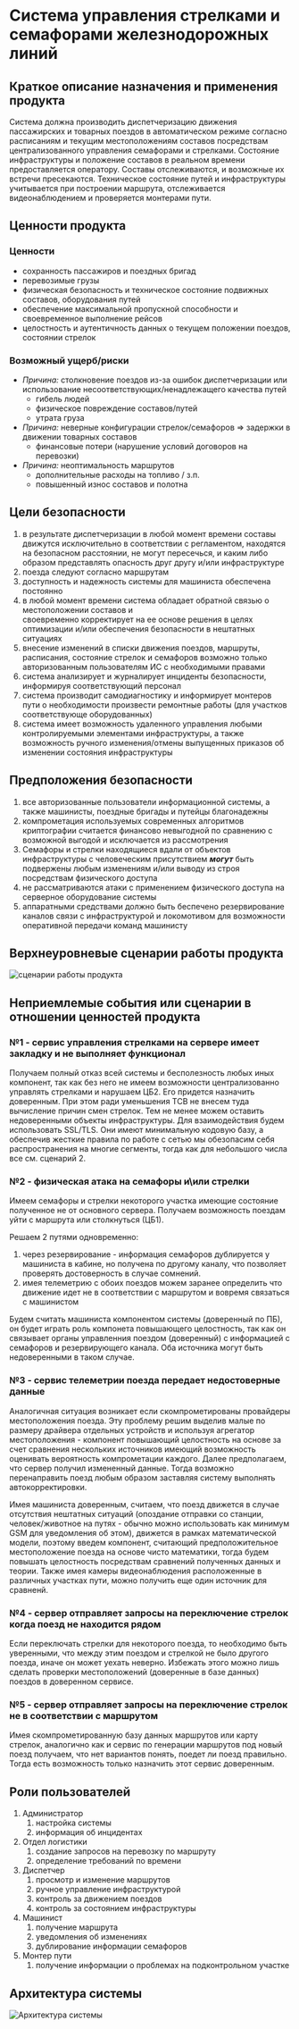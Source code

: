 # Система управления стрелками и семафорами железнодорожных линий

## Краткое описание назначения и применения продукта

Система должна производить диспетчеризацию движения пассажирских и товарных поездов
в автоматическом режиме согласно расписаниям и текущим местоположениям составов
посредствам централизованного управления семафорами и стрелками.
Состояние инфраструктуры и положение составов в реальном времени предоставляется оператору.
Составы отслеживаются, и возможные их встречи пресекаются.
Техническое состояние путей и инфраструктуры учитывается при построении маршрута, 
отслеживается видеонаблюдением и проверяется монтерами пути.

## Ценности продукта

### Ценности

- сохранность пассажиров и поездных бригад
- перевозимые грузы
- физическая безопасность и техническое состояние подвижных составов, оборудования путей
- обеспечение максимальной пропускной способности и своевременное выполнение рейсов
- целостность и аутентичность данных о текущем положении поездов, состоянии стрелок

### Возможный ущерб/риски

- _Причина:_ столкновение поездов из-за ошибок диспетчеризации или использование несоответствующих/ненадлежащего качества путей
    - гибель людей
    - физическое повреждение составов/путей
    - утрата груза
- _Причина:_ неверные конфигурации стрелок/семафоров => задержки в движении товарных составов
    - финансовые потери (нарушение условий договоров на перевозки)
- _Причина:_ неоптимальность маршрутов
    - дополнительные расходы на топливо / з.п.
    - повышенный износ составов и полотна

## Цели безопасности

1. в результате диспетчеризации в любой момент времени составы
   движутся исключительно в соответствии с регламентом, находятся на безопасном расстоянии,
   не могут пересечься, и каким либо образом представлять опасность друг другу и/или инфраструктуре
2. поезда следуют согласно маршрутам
3. доступность и надежность системы для машиниста обеспечена постоянно
4. в любой момент времени система обладает обратной связью о местоположении составов и  
   своевременно корректирует на ее основе решения в целях оптимизации и/или обеспечения безопасности в нештатных ситуациях
5. внесение изменений в списки движения поездов, маршруты, расписания, состояние стрелок и семафоров
   возможно только авторизованным пользователям ИС с необходимыми правами
6. система анализирует и журналирует инциденты безопасности, информируя соответствующий персонал
7. система производит самодиагностику и информирует монтеров пути о необходимости произвести ремонтные работы (для участков соответствующе оборудованных)
8. система имеет возможность удаленного управления любыми контролируемыми элементами инфраструктуры,
   а также возможность ручного изменения/отмены выпущенных приказов об изменении состояния инфраструктуры

## Предположения безопасности

1. все авторизованные пользователи информационной системы, а также машинисты, поездные бригады и путейцы благонадежны 
2. компрометация используемых современных алгоритмов криптографии считается финансово невыгодной по сравнению с возможной выгодой и исключается из рассмотрения
3. Семафоры и стрелки находящиеся вдали от объектов инфраструктуры с человеческим присутствием
   **_могут_** быть подвержены любым изменениям и/или выводу из строя посредствам физического доступа
4. не рассматриваются атаки с применением физического доступа на серверное оборудование системы
5. аппаратными средствами должно быть беспечено резервирование каналов связи с инфраструктурой и локомотивом для возможности оперативной передачи команд машинисту

## Верхнеуровневые сценарии работы продукта

![сценарии работы продукта](./diagrams/normal_scenario.png)


## Неприемлемые события или сценарии в отношении ценностей продукта

### №1 - сервис управления стрелками на сервере имеет закладку и не выполняет функционал
Получаем полный отказ всей системы и бесполезность любых иных компонент, 
так как без него не имеем возможности централизованно управлять стрелками и нарушаем ЦБ2.
Его придется назначить доверенным. При этом ради уменьшения TCB не внесем туда вычисление причин смен стрелок.
Тем не менее можем оставить недоверенными объекты инфраструктуры. 
Для взаимодействия будем использовать SSL/TLS. 
Они имеют минимальную кодовую базу, а обеспечив жесткие правила по работе с сетью мы обезопасим 
себя распространения на многие сегменты, тогда как для небольшого числа все см. сценарий 2.

### №2 - физическая атака на семафоры и\или стрелки
Имеем семафоры и стрелки некоторого участка имеющие состояние полученное не от основного сервера.
Получаем возможность поездам уйти с маршрута или столкнуться (ЦБ1).

Решаем 2 путями одновременно:
1. через резервирование - информация семафоров дублируется у машиниста в кабине,
но получена по другому каналу, что позволяет проверять достоверность в случае сомнений.
2. имея телеметрию с обоих поездов можем заранее определить что движение идет не в соответствии с маршрутом
и вовремя связаться с машинистом

Будем считать машиниста компонентом системы (доверенный по ПБ),
он будет играть роль компонета повышающего целостность, так как он связывает органы управленния поездом (доверенный)
с информацией с семафоров и резервирующего канала. Оба источника могут быть недоверенными в таком случае.

### №3 - сервис телеметрии поезда передает недостоверные данные
Аналогичная ситуация возникает если скомпрометированы провайдеры местоположения поезда. 
Эту проблему решим выделив малые по размеру драйвера отдельных устройств 
и используя агрегатор местоположения - компонент повышающий целостность на основе за счет 
сравнения нескольких источников имеющий возможность оценивать вероятность компрометации каждого.
Далее предполагаем, что сервер получил измененный данные. 
Тогда возможно перенаправить поезд любым образом заставляя систему выполнять автокорректировки.

Имея машиниста доверенным, считаем, что поезд движется в случае отсутствия нештатных ситуаций 
(опоздание отправки со станции, человек/животное на путях - обычно можно использовать как минимум GSM для уведомления об этом), 
движется в рамках математической модели, поэтому введем компонент, считающий предположительное местоположение поезда на основе чисто математики,
тогда будем повышать целостность посредствам сравнений полученных данных и теории.
Также имея камеры видеонаблюдения расположенные в различных участках пути, можно получить еще один источник для сравненй.

### №4 - сервер отправляет запросы на переключение стрелок когда поезд не находится рядом
Если переключать стрелки для некоторого поезда, то необходимо быть уверенными, 
что между этим поездом и стрелкой не было другого поезда, иначе он может уехать неверно.
Избежать этого можно лишь сделать проверки местоположений (доверенные в базе данных) поездов в доверенном сервисе.

### №5 - сервер отправляет запросы на переключение стрелок не в соответствии с маршрутом
Имея скомпрометированную базу данных маршрутов или карту стрелок, 
аналогично как и сервис по генерации маршрутов под новый поезд получаем, что нет вариантов понять, поедет ли поезд правильно.
Тогда есть возможность только назначить этот сервис доверенным.

## Роли пользователей

1. Администратор
    1. настройка системы
    2. информация об инцидентах
2. Отдел логистики
    1. создание запросов на перевозку по маршруту
    2. определение требований по времени
3. Диспетчер
    1. просмотр и изменение маршрутов
    2. ручное управление инфраструктурой
    3. контроль за движением поездов
    4. контроль за состоянием инфраструктуры
4. Машинист
    1. получение маршрута
    2. уведомления об изменениях
    3. дублирование информации семафоров
5. Монтер пути
    1. получение информации о проблемах на подконтрольном участке

## Архитектура системы
![Архитектура системы](./diagrams/DFD.png)
